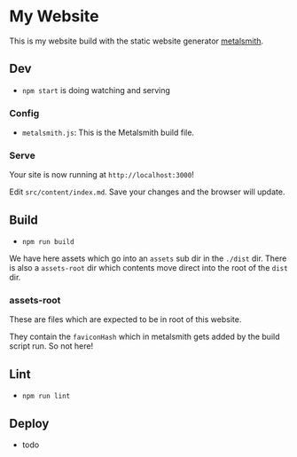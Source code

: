 # My Website

This is my website build with the static website generator [metalsmith](https://metalsmith.io/).

## Dev

- `npm start` is doing watching and serving

### Config

- `metalsmith.js`: This is the Metalsmith build file.

### Serve

Your site is now running at `http://localhost:3000`!

Edit `src/content/index.md`. Save your changes and the browser will update.

## Build 

- `npm run build`

We have here assets which go into an `assets` sub dir in the `./dist` dir.
There is also a `assets-root` dir which contents move direct into the root of the `dist` dir.

### assets-root

These are files which are expected to be in root of this website.

They contain the `faviconHash` which in metalsmith gets added by the build script run. 
So not here!

## Lint

- `npm run lint`

## Deploy

- todo
